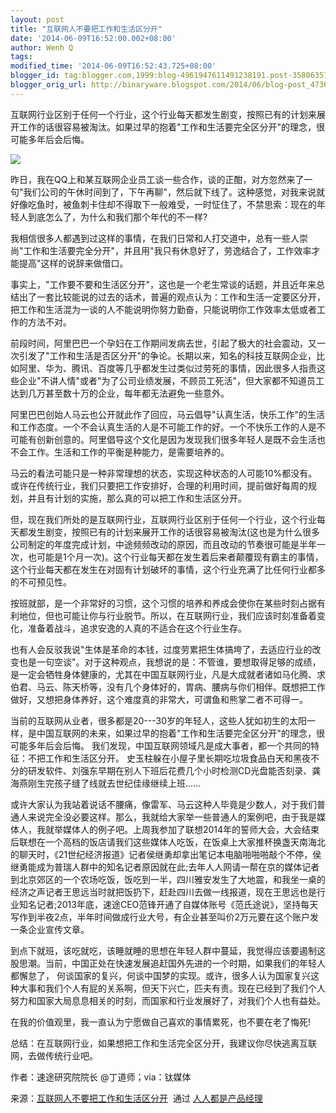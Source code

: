 ```yaml
---
layout: post
title: "互联网人不要把工作和生活区分开"
date: '2014-06-09T16:52:00.002+08:00'
author: Wenh Q
tags:
modified_time: '2014-06-09T16:52:43.725+08:00'
blogger_id: tag:blogger.com,1999:blog-4961947611491238191.post-3580635781915674372
blogger_orig_url: http://binaryware.blogspot.com/2014/06/blog-post_4736.html
---
```

互联网行业区别于任何一个行业，这个行业每天都发生剧变，按照已有的计划来展开工作的话很容易被淘汰。如果过早的抱着"工作和生活要完全区分开"的理念，很可能多年后会后悔。


![](https://images-blogger-opensocial.googleusercontent.com/gadgets/proxy?url=http%3A%2F%2Fimage.woshipm.com%2Fwp-files%2F2014%2F06%2Fdf65730d42f52f046d98acd44a567cf4.jpg&container=blogger&gadget=a&rewriteMime=image%2F*)

昨日，我在QQ上和某互联网企业员工谈一些合作，谈的正酣，对方忽然来了一句"我们公司的午休时间到了，下午再聊"，然后就下线了。这种感觉，对我来说就好像吃鱼时，被鱼刺卡住却不得取下一般难受，一时怔住了，不禁思索：现在的年轻人到底怎么了，为什么和我们那个年代的不一样?

我相信很多人都遇到过这样的事情，在我们日常和人打交道中，总有一些人崇尚"工作和生活要完全分开"，并且用"我只有休息好了，劳逸结合了，工作效率才能提高"这样的说辞来做借口。

事实上，"工作要不要和生活区分开"，这也是一个老生常谈的话题，并且近年来总结出了一套比较能说的过去的话术，普遍的观点认为：工作和生活一定要区分开，把工作和生活混为一谈的人不能说明你努力勤奋，只能说明你工作效率太低或者工作的方法不对。

前段时间，阿里巴巴一个孕妇在工作期间发病去世，引起了极大的社会震动，又一次引发了"工作和生活是否区分开"的争论。长期以来，知名的科技互联网企业，比如阿里、华为、腾讯、百度等几乎都发生过类似过劳死的事情，因此很多人指责这些企业"不讲人情"或者"为了公司业绩发展，不顾员工死活"，但大家都不知道员工达到几万甚至数十万的企业，每年都无法避免一些意外。

阿里巴巴创始人马云也公开就此作了回应，马云倡导"认真生活，快乐工作"的生活和工作态度。一个不会认真生活的人是不可能工作的好。一个不快乐工作的人是不可能有创新创意的。阿里倡导这个文化是因为发现我们很多年轻人是既不会生活也不会工作。生活和工作的平衡是种能力，是需要培养的。

马云的看法可能只是一种非常理想的状态，实现这种状态的人可能10%都没有。或许在传统行业，我们只要把工作安排好，合理的利用时间，提前做好每周的规划，并且有计划的实施，那么真的可以把工作和生活区分开。

但，现在我们所处的是互联网行业，互联网行业区别于任何一个行业，这个行业每天都发生剧变，按照已有的计划来展开工作的话很容易被淘汰(这也是为什么很多公司制定的年度完成计划，中途频频改动的原因，而且改动的节奏很可能是半年一次，也可能是1个月一次)。这个行业每天都在发生着后来者颠覆现有霸主的事情，这个行业每天都在发生在对固有计划破坏的事情，这个行业充满了比任何行业都多的不可预见性。

按班就部，是一个非常好的习惯，这个习惯的培养和养成会使你在某些时刻占据有利地位，但也可能让你与行业脱节。所以，在互联网行业，我们应该时刻准备着变化，准备着战斗，追求安逸的人真的不适合在这个行业生存。

也有人会反驳我说"生体是革命的本钱，过度劳累把生体搞垮了，去适应行业的改变也是一句空谈"。对于这种观点，我想说的是：不管谁，要想取得足够的成绩，是一定会牺牲身体健康的，尤其在中国互联网行业，凡是大成就者诸如马化腾、求伯君、马云、陈天桥等，没有几个身体好的，胃病、腰病与你们相伴。既想把工作做好，又想把身体养好，这个难度真的非常大，可谓鱼和熊掌二者不可得一。

当前的互联网从业者，很多都是20---30岁的年轻人，这些人犹如初生的太阳一样，是中国互联网的未来，如果过早的抱着"工作和生活要完全区分开"的理念，很可能多年后会后悔。
我们发现，中国互联网领域凡是成大事者，都一个共同的特征：不把工作和生活区分开。
史玉柱躲在小屋子里长期吃垃圾食品白天和黑夜不分的研发软件、刘强东早期在别人下班后花费几个小时检测CD光盘能否刻录、龚海燕刚生完孩子缝了线就去世纪佳缘继续上班......

或许大家认为我站着说话不腰痛，像雷军、马云这种人毕竟是少数人，对于我们普通人来说完全没必要这样。那么，我就给大家举一些普通人的案例吧，由于我是媒体人，我就举媒体人的例子吧。上周我参加了联想2014年的誓师大会，大会结束后联想在一个高档的饭店请我们这些媒体人吃饭，在饭桌上大家推杯换盏天南海北的聊天时，《21世纪经济报道》记者侯继勇却拿出笔记本电脑啪啪啪敲个不停，侯继勇能成为普瑞人群中的知名记者原因就在此;去年人人网请一帮在京的媒体记者到北京郊区的一个农场吃饭，饭吃到一半，四川雅安发生了大地震，和我坐一桌的经济之声记者王思远当时就把饭扔下，赶赴四川去做一线报道，现在王思远也是行业知名记者;2013年底，速途CEO范锋开通了自媒体账号《范氏途说》，坚持每天写作到半夜2点，半年时间做成行业大号，有企业甚至叫价2万元要在这个账户发一条企业宣传文章。

到点下就班，该吃就吃，该睡就睡的思想在年轻人群中蔓延，我觉得应该要遏制这股思潮。当前，中国正处在快速发展追赶国外先进的一个时期，如果我们的年轻人都懈怠了，
何谈国家的复兴，何谈中国梦的实现。或许，很多人认为国家复兴这种大事和我们个人有屁的关系啊，但天下兴亡，匹夫有责。现在已经到了我们个人努力和国家大局息息相关的时刻，而国家和行业发展好了，对我们个人也有益处。

在我的价值观里，我一直认为宁愿做自己喜欢的事情累死，也不要在老了悔死!

总结：在互联网行业，如果想把工作和生活完全区分开，我建议你尽快逃离互联网，去做传统行业吧。

作者：速途研究院院长 @丁道师；via：钛媒体

来源：[互联网人不要把工作和生活区分开](http://www.woshipm.com/pmd/88546.html)  通过 [人人都是产品经理](http://www.woshipm.com/)
